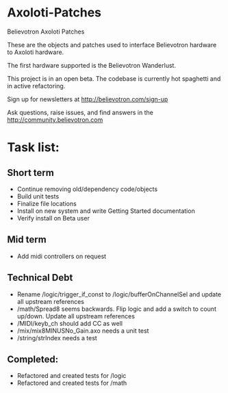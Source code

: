 # Axoloti-Patches
Believotron Axoloti Patches

These are the objects and patches used to interface Believotron hardware to Axoloti hardware.

The first hardware supported is the Believotron Wanderlust.

This project is in an open beta. The codebase is currently hot spaghetti and in active refactoring.

Sign up for newsletters at http://believotron.com/sign-up

Ask questions, raise issues, and find answers in the http://community.believotron.com

# Task list:
## Short term
- Continue removing old/dependency code/objects
- Build unit tests
- Finalize file locations
- Install on new system and write Getting Started documentation
- Verify install on Beta user

## Mid term
- Add midi controllers on request

## Technical Debt
- Rename /logic/trigger_if_const to /logic/bufferOnChannelSel and update all upstream references
- /math/Spread8 seems backwards. Flip logic and add a switch to count up/down. Update all upstream references
- /MIDI/keyb_ch should add CC as well
- /mix/mix8MINUSNo_Gain.axo needs a unit test
- /string/strIndex needs a test

## Completed:
- Refactored and created tests for /logic
- Refactored and created tests for /math
